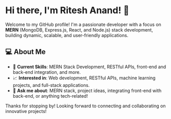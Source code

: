 # Hi there, I'm Ritesh Anand! 👋

Welcome to my GitHub profile! I'm a passionate developer with a focus on **MERN** (MongoDB, Express.js, React, and Node.js) stack development, building dynamic, scalable, and user-friendly applications.

## 💻 About Me

- 🌱 **Current Skills**: MERN Stack Development, RESTful APIs, front-end and back-end integration, and more.
- 📈 **Interested in**: Web development, RESTful APIs, machine learning projects, and full-stack applications.
- 💬 **Ask me about**: MERN stack, project ideas, integrating front-end with back-end, or anything tech-related!

Thanks for stopping by! Looking forward to connecting and collaborating on innovative projects!

